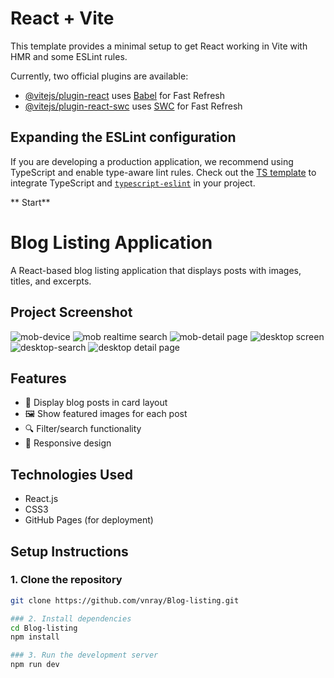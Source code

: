 # React + Vite

This template provides a minimal setup to get React working in Vite with HMR and some ESLint rules.

Currently, two official plugins are available:

- [@vitejs/plugin-react](https://github.com/vitejs/vite-plugin-react/blob/main/packages/plugin-react/README.md) uses [Babel](https://babeljs.io/) for Fast Refresh
- [@vitejs/plugin-react-swc](https://github.com/vitejs/vite-plugin-react-swc) uses [SWC](https://swc.rs/) for Fast Refresh

## Expanding the ESLint configuration

If you are developing a production application, we recommend using TypeScript and enable type-aware lint rules. Check out the [TS template](https://github.com/vitejs/vite/tree/main/packages/create-vite/template-react-ts) to integrate TypeScript and [`typescript-eslint`](https://typescript-eslint.io) in your project.

** Start**

# Blog Listing Application

A React-based blog listing application that displays posts with images, titles, and excerpts.

## Project Screenshot
![mob-device](https://github.com/user-attachments/assets/c4a0934a-4b75-4da6-9989-b566d48a9670)
![mob realtime search](https://github.com/user-attachments/assets/38a9f85f-90a6-4bf3-83d6-6baae9a8f20e)
![mob-detail page](https://github.com/user-attachments/assets/4f3e0bbe-3964-41b6-9d94-a08d466ab7d1)
![desktop screen](https://github.com/user-attachments/assets/43586dc5-b6f2-41fb-be38-abde5a873663)
![desktop-search](https://github.com/user-attachments/assets/ec0f5228-0183-4ccb-b708-b80037cb1f00)
![desktop detail page](https://github.com/user-attachments/assets/fc143973-0477-4cc6-bfc6-893c1477a178)

## Features
- 📜 Display blog posts in card layout
- 🖼️ Show featured images for each post
- 🔍 Filter/search functionality
- 📱 Responsive design

## Technologies Used
- React.js
- CSS3
- GitHub Pages (for deployment)

## Setup Instructions

### 1. Clone the repository
```bash
git clone https://github.com/vnray/Blog-listing.git

### 2. Install dependencies
cd Blog-listing
npm install

### 3. Run the development server
npm run dev
